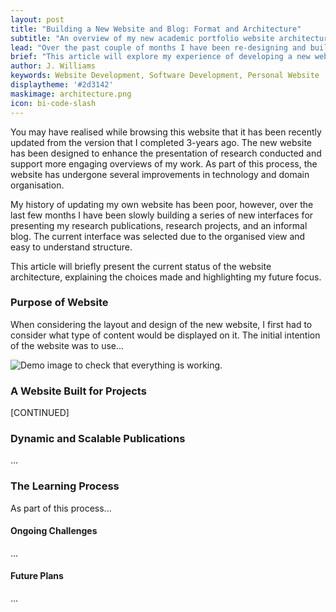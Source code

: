 ```yaml
---
layout: post
title: "Building a New Website and Blog: Format and Architecture"
subtitle: "An overview of my new academic portfolio website architecture, explaining the design considerations and organisation."
lead: "Over the past couple of months I have been re-designing and building a new online portfolio for my work. This article will explore my design choices and experience in developing jwilliams.science."
brief: "This article will explore my experience of developing a new website for use as my main portfolio of work. My previous website had been developed and not updated for roughly three years and the new website will support enhanced project and blog-based updates. This article shares a few thoughts about my experiences in designing the new online presence."
author: J. Williams
keywords: Website Development, Software Development, Personal Website
displaytheme: '#2d3142'
maskimage: architecture.png
icon: bi-code-slash
---
```

You may have realised while browsing this website that it has been recently updated from the version that I completed 3-years ago. The new website has been designed to enhance the presentation of research conducted and support more engaging overviews of my work. As part of this process, the website has undergone several improvements in technology and domain organisation.

My history of updating my own website has been poor, however, over the last few months I have been slowly building a series of new interfaces for presenting my research publications, research projects, and an informal blog. The current interface was selected due to the organised view and easy to understand structure.

This article will briefly present the current status of the website architecture, explaining the choices made and highlighting my future focus.

### Purpose of Website

When considering the layout and design of the new website, I first had to consider what type of content would be displayed on it. The initial intention of the website was to use...

![Demo image to check that everything is working.](D:\Projects\github\blog\images\blogbackground.jpg)

### A Website Built for Projects

[CONTINUED]

### Dynamic and Scalable Publications

...

### The Learning Process

As part of this process...

#### Ongoing Challenges

...

#### Future Plans

...
